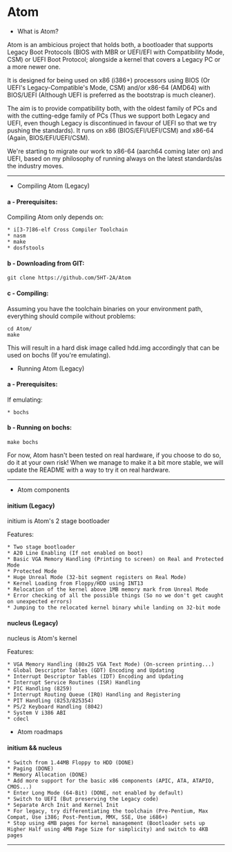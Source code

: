 # Atom

- What is Atom?

Atom is an ambicious project that holds both, a bootloader that supports Legacy Boot Protocols (BIOS with MBR or UEFI/EFI with Compatibility Mode, CSM) or
UEFI Boot Protocol; alongside a kernel that covers a Legacy PC or a more newer one.

It is designed for being used on x86 (i386+) processors using BIOS (Or UEFI's Legacy-Compatible's Mode, CSM) and/or x86-64 (AMD64) with BIOS/UEFI (Although UEFI is preferred as the bootstrap is much cleaner).

The aim is to provide compatibility both, with the oldest family of PCs and with the cutting-edge family of PCs (Thus we support both Legacy and UEFI, even though Legacy is discontinued in favour of UEFI so that we try pushing the standards).
It runs on x86 (BIOS/EFI/UEFI/CSM) and x86-64 (Again, BIOS/EFI/UEFI/CSM).

We're starting to migrate our work to x86-64 (aarch64 coming later on) and UEFI, based on my philosophy of running always on the latest standards/as the industry moves.

-----------------

- Compiling Atom (Legacy)

#### a - Prerequisites:
Compiling Atom only depends on:

	* i[3-7]86-elf Cross Compiler Toolchain
	* nasm
	* make
	* dosfstools

#### b - Downloading from GIT:

	git clone https://github.com/5HT-2A/Atom

#### c - Compiling:
Assuming you have the toolchain binaries on your environment path, everything should compile without problems:

	cd Atom/
	make

This will result in a hard disk image called hdd.img accordingly that can be used on bochs (If you're emulating).

- Running Atom (Legacy)

#### a - Prerequisites:

If emulating:

	* bochs

#### b - Running on bochs:

	make bochs

For now, Atom hasn't been tested on real hardware, if you choose to do so, do it at your own risk!
When we manage to make it a bit more stable, we will update the README with a way to try it on real hardware.

-----------------

- Atom components

#### initium (Legacy)

initium is Atom's 2 stage bootloader

Features:

	* Two stage bootloader
	* A20 Line Enabling (If not enabled on boot)
	* Basic VGA Memory Handling (Printing to screen) on Real and Protected Mode
	* Protected Mode
	* Huge Unreal Mode (32-bit segment registers on Real Mode)
	* Kernel Loading from Floppy/HDD using INT13
	* Relocation of the kernel above 1MB memory mark from Unreal Mode
	* Error checking of all the possible things (So no we don't get caught on unexpected errors)
	* Jumping to the relocated kernel binary while landing on 32-bit mode
	
#### nucleus (Legacy)

nucleus is Atom's kernel

Features:
	
	* VGA Memory Handling (80x25 VGA Text Mode) (On-screen printing...)
	* Global Descriptor Tables (GDT) Encoding and Updating
	* Interrupt Descriptor Tables (IDT) Encoding and Updating
	* Interrupt Service Routines (ISR) Handling
	* PIC Handling (8259)
	* Interrupt Routing Queue (IRQ) Handling and Registering
	* PIT Handling (8253/825354)
	* PS/2 Keyboard Handling (8042)
	* System V i386 ABI
	* cdecl

- Atom roadmaps

#### initium && nucleus

	* Switch from 1.44MB Floppy to HDD (DONE)
	* Paging (DONE)
	* Memory Allocation (DONE)
	* Add more support for the basic x86 components (APIC, ATA, ATAPIO, CMOS...)
	* Enter Long Mode (64-Bit) (DONE, not enabled by default)
	* Switch to UEFI (But preserving the Legacy code)
	* Separate Arch Init and Kernel Init
	* For legacy, try differentiating the toolchain (Pre-Pentium, Max Compat, Use i386; Post-Pentium, MMX, SSE, Use i686+)
	* Stop using 4MB pages for kernel management (Bootloader sets up Higher Half using 4MB Page Size for simplicity) and switch to 4KB pages
-----------------